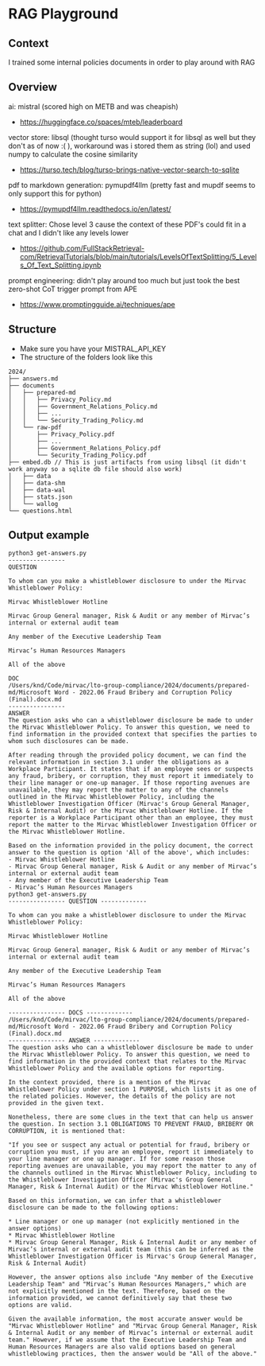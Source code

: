 # RAG Playground

## Context

I trained some internal policies documents in order to play around with RAG

## Overview

ai: mistral (scored high on METB and was cheapish)
- https://huggingface.co/spaces/mteb/leaderboard

vector store: libsql (thought turso would support it for libsql as well but they don't as of now :( ), workaround was i stored them as string (lol) and used numpy to calculate the cosine similarity
- https://turso.tech/blog/turso-brings-native-vector-search-to-sqlite

pdf to markdown generation: pymupdf4llm (pretty fast and mupdf seems to only support this for python)
- https://pymupdf4llm.readthedocs.io/en/latest/

text splitter: Chose level 3 cause the context of these PDF's could fit in a chat and I didn't like any levels lower
- https://github.com/FullStackRetrieval-com/RetrievalTutorials/blob/main/tutorials/LevelsOfTextSplitting/5_Levels_Of_Text_Splitting.ipynb

prompt engineering: didn't play around too much but just took the best zero-shot CoT trigger prompt from APE
- https://www.promptingguide.ai/techniques/ape

## Structure

- Make sure you have your MISTRAL_API_KEY
- The structure of the folders look like this

```
2024/
├── answers.md
├── documents
│   ├── prepared-md
│   │   ├── Privacy_Policy.md
│   │   ├── Government_Relations_Policy.md
│   │   ├── ...
│   │   └── Security_Trading_Policy.md
│   └── raw-pdf
│       ├── Privacy_Policy.pdf
│       ├── ...
│       ├── Government_Relations_Policy.pdf
│       └── Security_Trading_Policy.pdf
├── embed.db // This is just artifacts from using libsql (it didn't work anyway so a sqlite db file should also work)
│   ├── data
│   ├── data-shm
│   ├── data-wal
│   ├── stats.json
│   └── wallog
└── questions.html
```

## Output example

```
python3 get-answers.py
----------------
QUESTION

To whom can you make a whistleblower disclosure to under the Mirvac
Whistleblower Policy:

Mirvac Whistleblower Hotline

Mirvac Group General manager, Risk & Audit or any member of Mirvac’s
internal or external audit team

Any member of the Executive Leadership Team

Mirvac’s Human Resources Managers

All of the above

DOC
/Users/knd/Code/mirvac/lto-group-compliance/2024/documents/prepared-md/Microsoft Word - 2022.06 Fraud Bribery and Corruption Policy (Final).docx.md
----------------
ANSWER
The question asks who can a whistleblower disclosure be made to under the Mirvac Whistleblower Policy. To answer this question, we need to find information in the provided context that specifies the parties to whom such disclosures can be made.

After reading through the provided policy document, we can find the relevant information in section 3.1 under the obligations as a Workplace Participant. It states that if an employee sees or suspects any fraud, bribery, or corruption, they must report it immediately to their line manager or one-up manager. If those reporting avenues are unavailable, they may report the matter to any of the channels outlined in the Mirvac Whistleblower Policy, including the Whistleblower Investigation Officer (Mirvac's Group General Manager, Risk & Internal Audit) or the Mirvac Whistleblower Hotline. If the reporter is a Workplace Participant other than an employee, they must report the matter to the Mirvac Whistleblower Investigation Officer or the Mirvac Whistleblower Hotline.

Based on the information provided in the policy document, the correct answer to the question is option 'All of the above', which includes:
- Mirvac Whistleblower Hotline
- Mirvac Group General manager, Risk & Audit or any member of Mirvac’s internal or external audit team
- Any member of the Executive Leadership Team
- Mirvac’s Human Resources Managers
python3 get-answers.py
---------------- QUESTION -------------

To whom can you make a whistleblower disclosure to under the Mirvac
Whistleblower Policy:

Mirvac Whistleblower Hotline

Mirvac Group General manager, Risk & Audit or any member of Mirvac’s
internal or external audit team

Any member of the Executive Leadership Team

Mirvac’s Human Resources Managers

All of the above

---------------- DOCS -------------
/Users/knd/Code/mirvac/lto-group-compliance/2024/documents/prepared-md/Microsoft Word - 2022.06 Fraud Bribery and Corruption Policy (Final).docx.md
---------------- ANSWER -------------
The question asks who can a whistleblower disclosure be made to under the Mirvac Whistleblower Policy. To answer this question, we need to find information in the provided context that relates to the Mirvac Whistleblower Policy and the available options for reporting.

In the context provided, there is a mention of the Mirvac Whistleblower Policy under section 1 PURPOSE, which lists it as one of the related policies. However, the details of the policy are not provided in the given text.

Nonetheless, there are some clues in the text that can help us answer the question. In section 3.1 OBLIGATIONS TO PREVENT FRAUD, BRIBERY OR CORRUPTION, it is mentioned that:

"If you see or suspect any actual or potential for fraud, bribery or corruption you must, if you are an employee, report it immediately to your line manager or one up manager. If for some reason those reporting avenues are unavailable, you may report the matter to any of the channels outlined in the Mirvac Whistleblower Policy, including to the Whistleblower Investigation Officer (Mirvac's Group General Manager, Risk & Internal Audit) or the Mirvac Whistleblower Hotline."

Based on this information, we can infer that a whistleblower disclosure can be made to the following options:

* Line manager or one up manager (not explicitly mentioned in the answer options)
* Mirvac Whistleblower Hotline
* Mirvac Group General Manager, Risk & Internal Audit or any member of Mirvac’s internal or external audit team (this can be inferred as the Whistleblower Investigation Officer is Mirvac's Group General Manager, Risk & Internal Audit)

However, the answer options also include "Any member of the Executive Leadership Team" and "Mirvac’s Human Resources Managers," which are not explicitly mentioned in the text. Therefore, based on the information provided, we cannot definitively say that these two options are valid.

Given the available information, the most accurate answer would be "Mirvac Whistleblower Hotline" and "Mirvac Group General Manager, Risk & Internal Audit or any member of Mirvac’s internal or external audit team." However, if we assume that the Executive Leadership Team and Human Resources Managers are also valid options based on general whistleblowing practices, then the answer would be "All of the above."
```
